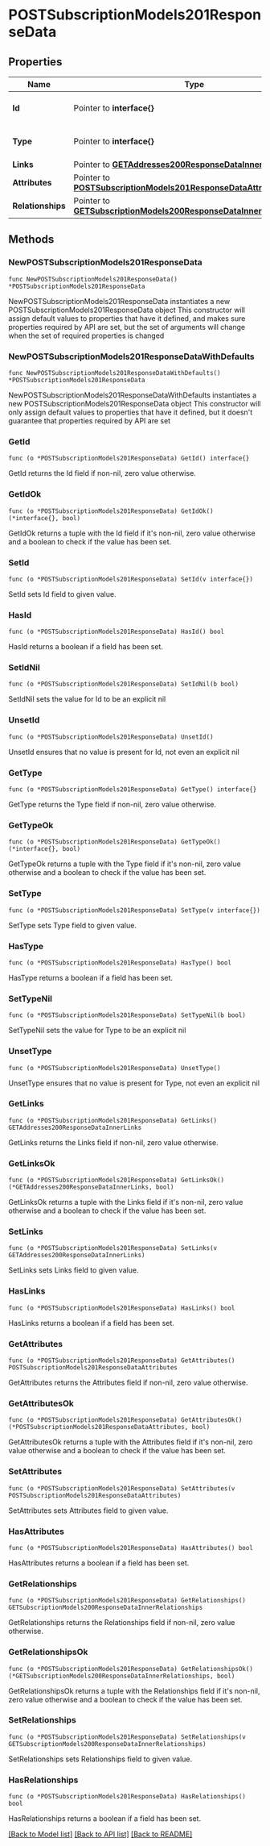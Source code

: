# POSTSubscriptionModels201ResponseData

## Properties

Name | Type | Description | Notes
------------ | ------------- | ------------- | -------------
**Id** | Pointer to **interface{}** | The resource&#39;s id | [optional] 
**Type** | Pointer to **interface{}** | The resource&#39;s type | [optional] 
**Links** | Pointer to [**GETAddresses200ResponseDataInnerLinks**](GETAddresses200ResponseDataInnerLinks.md) |  | [optional] 
**Attributes** | Pointer to [**POSTSubscriptionModels201ResponseDataAttributes**](POSTSubscriptionModels201ResponseDataAttributes.md) |  | [optional] 
**Relationships** | Pointer to [**GETSubscriptionModels200ResponseDataInnerRelationships**](GETSubscriptionModels200ResponseDataInnerRelationships.md) |  | [optional] 

## Methods

### NewPOSTSubscriptionModels201ResponseData

`func NewPOSTSubscriptionModels201ResponseData() *POSTSubscriptionModels201ResponseData`

NewPOSTSubscriptionModels201ResponseData instantiates a new POSTSubscriptionModels201ResponseData object
This constructor will assign default values to properties that have it defined,
and makes sure properties required by API are set, but the set of arguments
will change when the set of required properties is changed

### NewPOSTSubscriptionModels201ResponseDataWithDefaults

`func NewPOSTSubscriptionModels201ResponseDataWithDefaults() *POSTSubscriptionModels201ResponseData`

NewPOSTSubscriptionModels201ResponseDataWithDefaults instantiates a new POSTSubscriptionModels201ResponseData object
This constructor will only assign default values to properties that have it defined,
but it doesn't guarantee that properties required by API are set

### GetId

`func (o *POSTSubscriptionModels201ResponseData) GetId() interface{}`

GetId returns the Id field if non-nil, zero value otherwise.

### GetIdOk

`func (o *POSTSubscriptionModels201ResponseData) GetIdOk() (*interface{}, bool)`

GetIdOk returns a tuple with the Id field if it's non-nil, zero value otherwise
and a boolean to check if the value has been set.

### SetId

`func (o *POSTSubscriptionModels201ResponseData) SetId(v interface{})`

SetId sets Id field to given value.

### HasId

`func (o *POSTSubscriptionModels201ResponseData) HasId() bool`

HasId returns a boolean if a field has been set.

### SetIdNil

`func (o *POSTSubscriptionModels201ResponseData) SetIdNil(b bool)`

 SetIdNil sets the value for Id to be an explicit nil

### UnsetId
`func (o *POSTSubscriptionModels201ResponseData) UnsetId()`

UnsetId ensures that no value is present for Id, not even an explicit nil
### GetType

`func (o *POSTSubscriptionModels201ResponseData) GetType() interface{}`

GetType returns the Type field if non-nil, zero value otherwise.

### GetTypeOk

`func (o *POSTSubscriptionModels201ResponseData) GetTypeOk() (*interface{}, bool)`

GetTypeOk returns a tuple with the Type field if it's non-nil, zero value otherwise
and a boolean to check if the value has been set.

### SetType

`func (o *POSTSubscriptionModels201ResponseData) SetType(v interface{})`

SetType sets Type field to given value.

### HasType

`func (o *POSTSubscriptionModels201ResponseData) HasType() bool`

HasType returns a boolean if a field has been set.

### SetTypeNil

`func (o *POSTSubscriptionModels201ResponseData) SetTypeNil(b bool)`

 SetTypeNil sets the value for Type to be an explicit nil

### UnsetType
`func (o *POSTSubscriptionModels201ResponseData) UnsetType()`

UnsetType ensures that no value is present for Type, not even an explicit nil
### GetLinks

`func (o *POSTSubscriptionModels201ResponseData) GetLinks() GETAddresses200ResponseDataInnerLinks`

GetLinks returns the Links field if non-nil, zero value otherwise.

### GetLinksOk

`func (o *POSTSubscriptionModels201ResponseData) GetLinksOk() (*GETAddresses200ResponseDataInnerLinks, bool)`

GetLinksOk returns a tuple with the Links field if it's non-nil, zero value otherwise
and a boolean to check if the value has been set.

### SetLinks

`func (o *POSTSubscriptionModels201ResponseData) SetLinks(v GETAddresses200ResponseDataInnerLinks)`

SetLinks sets Links field to given value.

### HasLinks

`func (o *POSTSubscriptionModels201ResponseData) HasLinks() bool`

HasLinks returns a boolean if a field has been set.

### GetAttributes

`func (o *POSTSubscriptionModels201ResponseData) GetAttributes() POSTSubscriptionModels201ResponseDataAttributes`

GetAttributes returns the Attributes field if non-nil, zero value otherwise.

### GetAttributesOk

`func (o *POSTSubscriptionModels201ResponseData) GetAttributesOk() (*POSTSubscriptionModels201ResponseDataAttributes, bool)`

GetAttributesOk returns a tuple with the Attributes field if it's non-nil, zero value otherwise
and a boolean to check if the value has been set.

### SetAttributes

`func (o *POSTSubscriptionModels201ResponseData) SetAttributes(v POSTSubscriptionModels201ResponseDataAttributes)`

SetAttributes sets Attributes field to given value.

### HasAttributes

`func (o *POSTSubscriptionModels201ResponseData) HasAttributes() bool`

HasAttributes returns a boolean if a field has been set.

### GetRelationships

`func (o *POSTSubscriptionModels201ResponseData) GetRelationships() GETSubscriptionModels200ResponseDataInnerRelationships`

GetRelationships returns the Relationships field if non-nil, zero value otherwise.

### GetRelationshipsOk

`func (o *POSTSubscriptionModels201ResponseData) GetRelationshipsOk() (*GETSubscriptionModels200ResponseDataInnerRelationships, bool)`

GetRelationshipsOk returns a tuple with the Relationships field if it's non-nil, zero value otherwise
and a boolean to check if the value has been set.

### SetRelationships

`func (o *POSTSubscriptionModels201ResponseData) SetRelationships(v GETSubscriptionModels200ResponseDataInnerRelationships)`

SetRelationships sets Relationships field to given value.

### HasRelationships

`func (o *POSTSubscriptionModels201ResponseData) HasRelationships() bool`

HasRelationships returns a boolean if a field has been set.


[[Back to Model list]](../README.md#documentation-for-models) [[Back to API list]](../README.md#documentation-for-api-endpoints) [[Back to README]](../README.md)


